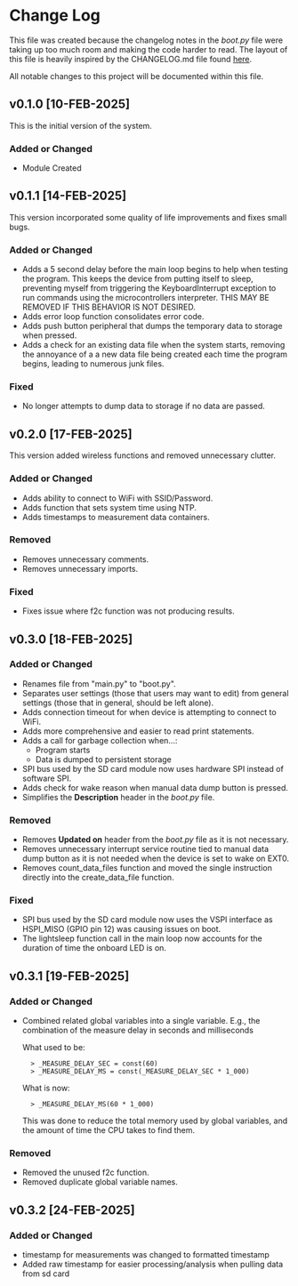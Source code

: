 # Change Log

This file was created because the changelog notes in the *boot.py* file were taking up too much room and making the code harder to read. The layout of this file is heavily inspired by the CHANGELOG.md file found [here](https://github.com/othneildrew/Best-README-Template/blob/main/CHANGELOG.md).

All notable changes to this project will be documented within this file.

<!-- New Version! -->
## v0.1.0 [10-FEB-2025]

This is the initial version of the system.

### Added or Changed

- Module Created

<!-- New Version! -->
## v0.1.1 [14-FEB-2025]

This version incorporated some quality of life improvements and fixes small bugs.

### Added or Changed

- Adds a 5 second delay before the main loop begins to help when testing the program. This
    keeps the device from putting itself to sleep, preventing myself from triggering the
    KeyboardInterrupt exception to run commands using the microcontrollers interpreter. THIS
    MAY BE REMOVED IF THIS BEHAVIOR IS NOT DESIRED.
- Adds error loop function consolidates error code.
- Adds push button peripheral that dumps the temporary data to storage when pressed.
- Adds a check for an existing data file when the system starts, removing the annoyance of a 
    a new data file being created each time the program begins, leading to numerous junk files.

### Fixed

- No longer attempts to dump data to storage if no data are passed.


<!-- New Version! -->
## v0.2.0 [17-FEB-2025]

This version added wireless functions and removed unnecessary clutter.

### Added or Changed

- Adds ability to connect to WiFi with SSID/Password.
- Adds function that sets system time using NTP.
- Adds timestamps to measurement data containers.

### Removed

- Removes unnecessary comments.
- Removes unnecessary imports.

### Fixed

- Fixes issue where f2c function was not producing results.


<!-- New Version! -->
## v0.3.0 [18-FEB-2025]

### Added or Changed

- Renames file from "main.py" to "boot.py".
- Separates user settings (those that users may want to edit) from general settings (those
    that in general, should be left alone).
- Adds connection timeout for when device is attempting to connect to WiFi.
- Adds more comprehensive and easier to read print statements.
- Adds a call for garbage collection when...:
    - Program starts
    - Data is dumped to persistent storage
- SPI bus used by the SD card module now uses hardware SPI instead of software SPI.
- Adds check for wake reason when manual data dump button is pressed.
- Simplifies the **Description** header in the *boot.py* file.

### Removed

- Removes **Updated on** header from the *boot.py* file as it is not necessary.
- Removes unnecessary interrupt service routine tied to manual data dump button as it is not
    needed when the device is set to wake on EXT0.
- Removes count_data_files function and moved the single instruction directly into the 
    create_data_file function.

### Fixed

- SPI bus used by the SD card module now uses the VSPI interface as HSPI_MISO (GPIO pin 12)
    was causing issues on boot.
- The lightsleep function call in the main loop now accounts for the duration of time the
    onboard LED is on.


<!-- New Version! -->
## v0.3.1 [19-FEB-2025]

### Added or Changed

- Combined related global variables into a single variable. E.g., the combination of the measure delay in seconds and milliseconds

    What used to be:
        
        > _MEASURE_DELAY_SEC = const(60)
        > _MEASURE_DELAY_MS = const(_MEASURE_DELAY_SEC * 1_000)

    What is now:
    
        > _MEASURE_DELAY_MS(60 * 1_000)
    
    This was done to reduce the total memory used by global variables, and the amount of time the CPU takes to find them.

### Removed

- Removed the unused f2c function.
- Removed duplicate global variable names.


<!-- New Version! -->
## v0.3.2 [24-FEB-2025]

### Added or Changed

- timestamp for measurements was changed to formatted timestamp
- Added raw timestamp for easier processing/analysis when pulling data from sd card
